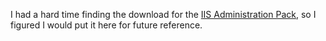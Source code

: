 I had a hard time finding the download for the [IIS Administration
Pack](http://www.microsoft.com/downloads/details.aspx?familyid=f9c1fb79-c903-4842-9f6c-9db93643fdb7&displaylang=en),
so I figured I would put it here for future reference.
